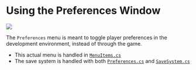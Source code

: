 # Using the Preferences Window

<img src="../Resources/PreferencesReference.png" />

The `Preferences` menu is meant to toggle player preferences in the development environment, instead of through the game.

- This actual menu is handled in [`MenuItems.cs`](./MenuItems.cs)
- The save system is handled with both [`Preferences.cs`](../Scripts/Settings/Preferences.cs) and [`SaveSystem.cs`](../Scripts/Settings/SaveSystem.cs)
